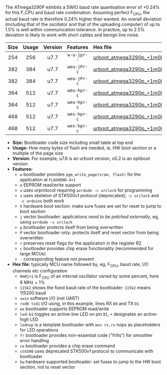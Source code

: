 The ATmega3290P exhibits a SWIO baud rate quantisation error of +0.24% for this F_CPU and baud rate combination. Assuming perfect F<sub>CPU</sub>, the actual baud rate is therefore 0.24% higher than wanted. An overall deviation (including that of the oscillator and that of the uploading computer) of up to 1.5% is well within communication tolerance. In practice, up to 2.5% deviation is likely to work with short cables and benign line noise.

|Size|Usage|Version|Features|Hex file|
|:-:|:-:|:-:|:-:|:--|
|254|256|u7.7|`w-u-jpr--`|[urboot_atmega3290p_+1m0k+2_+++9k6_swio_rxe0_txe1.hex](https://raw.githubusercontent.com/stefanrueger/urboot.hex/main/mcus/atmega3290p/internal_oscillator/fcpu_+1m0k+2/br_+++9k6/urboot_atmega3290p_+1m0k+2_+++9k6_swio_rxe0_txe1.hex)|
|382|384|u7.7|`weu-jPr-c`|[urboot_atmega3290p_+1m0k+2_+++9k6_swio_rxe0_txe1_ee_led+b7_fr_ce.hex](https://raw.githubusercontent.com/stefanrueger/urboot.hex/main/mcus/atmega3290p/internal_oscillator/fcpu_+1m0k+2/br_+++9k6/urboot_atmega3290p_+1m0k+2_+++9k6_swio_rxe0_txe1_ee_led+b7_fr_ce.hex)|
|382|384|u7.7|`weu-jPr-c`|[urboot_atmega3290p_+1m0k+2_+++9k6_swio_rxe0_txe1_ee_lednop_fr_ce.hex](https://raw.githubusercontent.com/stefanrueger/urboot.hex/main/mcus/atmega3290p/internal_oscillator/fcpu_+1m0k+2/br_+++9k6/urboot_atmega3290p_+1m0k+2_+++9k6_swio_rxe0_txe1_ee_lednop_fr_ce.hex)|
|364|512|u7.7|`weu-hpr-c`|[urboot_atmega3290p_+1m0k+2_+++9k6_swio_rxe0_txe1_ee_led+b7_fr_ce_hw.hex](https://raw.githubusercontent.com/stefanrueger/urboot.hex/main/mcus/atmega3290p/internal_oscillator/fcpu_+1m0k+2/br_+++9k6/urboot_atmega3290p_+1m0k+2_+++9k6_swio_rxe0_txe1_ee_led+b7_fr_ce_hw.hex)|
|364|512|u7.7|`weu-hpr-c`|[urboot_atmega3290p_+1m0k+2_+++9k6_swio_rxe0_txe1_ee_lednop_fr_ce_hw.hex](https://raw.githubusercontent.com/stefanrueger/urboot.hex/main/mcus/atmega3290p/internal_oscillator/fcpu_+1m0k+2/br_+++9k6/urboot_atmega3290p_+1m0k+2_+++9k6_swio_rxe0_txe1_ee_lednop_fr_ce_hw.hex)|
|468|512|u7.7|`wes-hpr-c`|[urboot_atmega3290p_+1m0k+2_+++9k6_swio_rxe0_txe1_ee_led+b7_fr_ce_stk500_hw.hex](https://raw.githubusercontent.com/stefanrueger/urboot.hex/main/mcus/atmega3290p/internal_oscillator/fcpu_+1m0k+2/br_+++9k6/urboot_atmega3290p_+1m0k+2_+++9k6_swio_rxe0_txe1_ee_led+b7_fr_ce_stk500_hw.hex)|
|468|512|u7.7|`wes-hpr-c`|[urboot_atmega3290p_+1m0k+2_+++9k6_swio_rxe0_txe1_ee_lednop_fr_ce_stk500_hw.hex](https://raw.githubusercontent.com/stefanrueger/urboot.hex/main/mcus/atmega3290p/internal_oscillator/fcpu_+1m0k+2/br_+++9k6/urboot_atmega3290p_+1m0k+2_+++9k6_swio_rxe0_txe1_ee_lednop_fr_ce_stk500_hw.hex)|

- **Size:** Bootloader code size including small table at top end
- **Usage:** How many bytes of flash are needed, ie, HW boot section or a multiple of the page size
- **Version:** For example, u7.6 is an urboot version, o5.2 is an optiboot version
- **Features:**
  + `w` bootloader provides `pgm_write_page(sram, flash)` for the application at `FLASHEND-4+1`
  + `e` EEPROM read/write support
  + `u` uses urprotocol requiring `avrdude -c urclock` for programming
  + `s` uses skeleton of STK500v1 protocol (deprecated); `-c urclock` and `-c arduino` both work
  + `h` hardware boot section: make sure fuses are set for reset to jump to boot section
  + `j` vector bootloader: applications *need to be patched externally*, eg, using `avrdude -c urclock`
  + `p` bootloader protects itself from being overwritten
  + `P` vector bootloader only: protects itself and reset vector from being overwritten
  + `r` preserves reset flags for the application in the register R2
  + `c` bootloader provides chip erase functionality (recommended for large MCUs)
  + `-` corresponding feature not present
- **Hex file:** typically MCU name followed by, eg, F<sub>CPU</sub>, baud rate, I/O channels etc configuration
  + `8m0j+1` is F<sub>CPU</sub> of an internal oscillator varied by some percent, here 8 MHz + 1%
  + `115k2` shows the fixed baud rate of the bootloader: `115k2` means 115200 baud
  + `swio` software I/O (not UART)
  + `rxd0 txd1` I/O using, in this example, lines RX `D0` and TX `D1`
  + `ee` bootloader supports EEPROM read/write
  + `led-b1` toggles an active-low LED on pin `B1`, `+` designates an active-high LED
  + `lednop` is a template bootloader with `mov rx,rx` nops as placeholders for LED operations
  + `fr` bootloader provides non-essential code ("frills") for smoother error handling
  + `ce` bootloader provides a chip erase command
  + `stk500` uses deprecated STK500v1 protocol to communicate with bootloader
  + `hw` hardware supported bootloader: set fuses to jump to the HW boot section, not to reset vector

